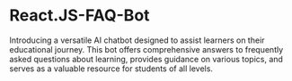 # React.JS-FAQ-Bot
Introducing a versatile AI chatbot designed to assist learners on their educational journey. This bot offers comprehensive answers to frequently asked questions about learning, provides guidance on various topics, and serves as a valuable resource for students of all levels.
